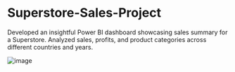# Superstore-Sales-Project
Developed an insightful Power BI dashboard showcasing sales summary for a Superstore. 
Analyzed sales, profits, and product categories across different countries and years.

![image](https://github.com/Rushi-Bhut/Superstore-Sales-Project/assets/135492992/6ae5c132-4783-4999-97e3-210435720f97)


